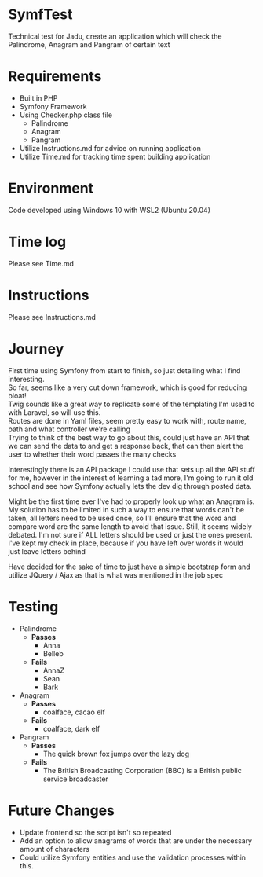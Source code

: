 # SymfTest
Technical test for Jadu, create an application which will check the Palindrome, Anagram and Pangram of certain text

# Requirements
- Built in PHP
- Symfony Framework
- Using Checker.php class file
  - Palindrome
  - Anagram
  - Pangram
- Utilize Instructions.md for advice on running application
- Utilize Time.md for tracking time spent building application

# Environment
Code developed using Windows 10 with WSL2 (Ubuntu 20.04)

# Time log
Please see Time.md

# Instructions
Please see Instructions.md

# Journey
First time using Symfony from start to finish, so just detailing what I find interesting.  
So far, seems like a very cut down framework, which is good for reducing bloat!  
Twig sounds like a great way to replicate some of the templating I'm used to with Laravel, so will use this.  
Routes are done in Yaml files, seem pretty easy to work with, route name, path and what controller we're calling  
Trying to think of the best way to go about this, could just have an API that we can send the data to and get a response back,
that can then alert the user to whether their word passes the many checks

Interestingly there is an API package I could use that sets up all the API stuff for me, however in the interest of learning
a tad more, I'm going to run it old school and see how Symfony actually lets the dev dig through posted data.  

Might be the first time ever I've had to properly look up what an Anagram is. My solution has to be limited in such a way to 
ensure that words can't be taken, all letters need to be used once, so I'll ensure that the word and compare word are the same length to avoid that issue.
Still, it seems widely debated. I'm not sure if ALL letters should be used or just the ones present. I've kept my check in place, because if you have left over words 
it would just leave letters behind

Have decided for the sake of time to just have a simple bootstrap form and utilize JQuery / Ajax as that is what was 
mentioned in the job spec

# Testing

- Palindrome
  - **Passes**
    - Anna
    - Belleb
  - **Fails**
    - AnnaZ
    - Sean
    - Bark
- Anagram
  - **Passes**
    - coalface, cacao elf
  - **Fails**
    - coalface, dark elf
- Pangram
  - **Passes**
    - The quick brown fox jumps over the lazy dog
  - **Fails**
    - The British Broadcasting Corporation (BBC) is a British public service broadcaster

# Future Changes
- Update frontend so the script isn't so repeated
- Add an option to allow anagrams of words that are under the necessary amount of characters
- Could utilize Symfony entities and use the validation processes within this.